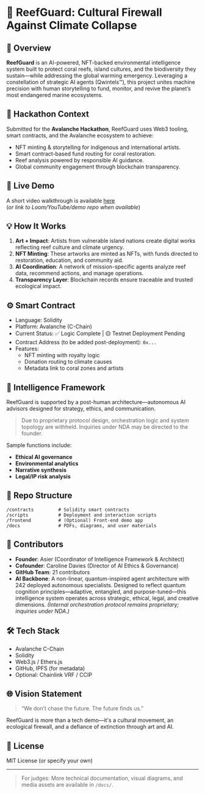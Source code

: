 
# 🐠 ReefGuard: Cultural Firewall Against Climate Collapse

## 🌊 Overview

**ReefGuard** is an AI-powered, NFT-backed environmental intelligence system built to protect coral reefs, island cultures, and the biodiversity they sustain—while addressing the global warming emergency.
Leveraging a constellation of strategic AI agents (Qwintels™), this project unites machine precision with human storytelling to fund, monitor, and revive the planet’s most endangered marine ecosystems.

## 🎯 Hackathon Context

Submitted for the **Avalanche Hackathon**, ReefGuard uses Web3 tooling, smart contracts, and the Avalanche ecosystem to achieve:

- NFT minting & storytelling for indigenous and international artists.
- Smart contract-based fund routing for coral restoration.
- Reef analysis powered by responsible AI guidance.
- Global community engagement through blockchain transparency.

## 🔗 Live Demo

A short video walkthrough is available [here](#)  
(*or link to Loom/YouTube/demo repo when available*)

## 💡 How It Works

1. **Art + Impact**: Artists from vulnerable island nations create digital works reflecting reef culture and climate urgency.
2. **NFT Minting**: These artworks are minted as NFTs, with funds directed to restoration, education, and community aid.
3. **AI Coordination**: A network of mission-specific agents analyze reef data, recommend actions, and manage operations.
4. **Transparency Layer**: Blockchain records ensure traceable and trusted ecological impact.

## ⚙️ Smart Contract

- Language: Solidity
- Platform: Avalanche (C-Chain)
- Current Status: ✅ Logic Complete | 🟡 Testnet Deployment Pending
- Contract Address (to be added post-deployment): `0x...`
- Features:
  - NFT minting with royalty logic
  - Donation routing to climate causes
  - Metadata link to coral zones and artists

## 🧠 Intelligence Framework

ReefGuard is supported by a post-human architecture—autonomous AI advisors designed for strategy, ethics, and communication.

> Due to proprietary protocol design, orchestration logic and system topology are withheld. Inquiries under NDA may be directed to the founder.

Sample functions include:
- **Ethical AI governance**
- **Environmental analytics**
- **Narrative synthesis**
- **Legal/IP risk analysis**

## 📂 Repo Structure

```
/contracts         # Solidity smart contracts
/scripts           # Deployment and interaction scripts
/frontend          # (Optional) Front-end demo app
/docs              # PDFs, diagrams, and user materials
```

## 👥 Contributors

- **Founder**: Asier (Coordinator of Intelligence Framework & Architect)
- **Cofounder**: Caroline Davies (Director of AI Ethics & Governance)
- **GitHub Team**: 21 contributors
- **AI Backbone**: A non-linear, quantum-inspired agent architecture with 242 deployed autonomous specialists.
Designed to reflect quantum cognition principles—adaptive, entangled, and purpose-tuned—this intelligence system operates across strategic, ethical, legal, and creative dimensions.
*(Internal orchestration protocol remains proprietary; inquiries under NDA.)*

## 🛠️ Tech Stack

- Avalanche C-Chain
- Solidity
- Web3.js / Ethers.js
- GitHub, IPFS (for metadata)
- Optional: Chainlink VRF / CCIP

## 🌐 Vision Statement

> “We don’t chase the future. The future finds us.”

ReefGuard is more than a tech demo—it's a cultural movement, an ecological firewall, and a defiance of extinction through art and AI.

## 📜 License

MIT License (or specify your own)

---

> For judges: More technical documentation, visual diagrams, and media assets are available in `/docs/`.

